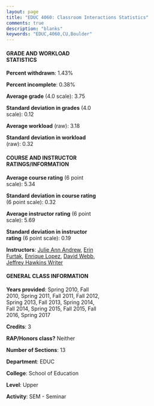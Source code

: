 ```yaml
---
layout: page
title: "EDUC 4060: Classroom Interactions Statistics"
comments: true
description: "blanks"
keywords: "EDUC,4060,CU,Boulder"
---
```

<head>
<script src="https://ajax.googleapis.com/ajax/libs/jquery/2.1.3/jquery.min.js"></script>
<script src="https://dl.dropboxusercontent.com/s/pc42nxpaw1ea4o9/highcharts.js?dl=0"></script>
<!-- <script src="../assets/js/highcharts.js"></script> -->
<style type="text/css">@font-face {
	font-family: "Bebas Neue";
	src: url(https://www.filehosting.org/file/details/544349/BebasNeue Regular.otf) format("opentype");
	}
	h1.Bebas { 
		font-family: "Bebas Neue", Verdana, Tahoma;
	}
</style>
</head>
<body>
	<div id="container" style="float: right; width: 45%; height: 88%; margin-left: 2.5%; margin-right: 2.5%;"></div>
	<script language="JavaScript">
		$(document).ready(function() {
		var chart = {type: 'column'};
		var title = {text: 'Grade Distribution'};
		var xAxis = {categories: ['A','B','C','D','F'],crosshair: true};
		var yAxis = {min: 0,title: {text: 'Percentage'}};
		var tooltip = {headerFormat: '<center><b><span style="font-size:20px">{point.key}</span></b></center>',
		               pointFormat: '<td style="padding:0"><b>{point.y:.1f}%</b></td>',
		               footerFormat: '</table>',shared: true,useHTML: true};
		var plotOptions = {column: {pointPadding: 0.0,borderWidth: 0}};  
		var credits = {enabled: false};var series= [{name: 'Percent',data: [82.48,14.75,2.77,0.0,0.0,]}];
		var json = {};
		json.chart = chart;
		json.title = title;
		json.tooltip = tooltip;
		json.xAxis = xAxis;
		json.yAxis = yAxis;  
		json.series = series;
		json.plotOptions = plotOptions;  
		json.credits = credits;
		$('#container').highcharts(json);
	});
	</script>
</body>
			   
#### GRADE AND WORKLOAD STATISTICS

**Percent withdrawn**: 1.43%

**Percent incomplete**: 0.38%

**Average grade** (4.0 scale): 3.75

**Standard deviation in grades** (4.0 scale): 0.12

**Average workload** (raw): 3.18

**Standard deviation in workload** (raw): 0.32

#### COURSE AND INSTRUCTOR RATINGS/INFORMATION

**Average course rating** (6 point scale): 5.34

**Standard deviation in course rating** (6 point scale): 0.32

**Average instructor rating** (6 point scale): 5.69

**Standard deviation in instructor rating** (6 point scale): 0.19

**Instructors**: <a href='../../instructors/Julie_Ann_Andrew'>Julie Ann Andrew</a>, <a href='../../instructors/Erin_Furtak'>Erin Furtak</a>, <a href='../../instructors/Enrique_Lopez'>Enrique Lopez</a>, <a href='../../instructors/David_Webb'>David Webb</a>, <a href='../../instructors/Jeffrey_Hawkins_Writer'>Jeffrey Hawkins Writer</a>

#### GENERAL CLASS INFORMATION

**Years provided**: Spring 2010, Fall 2010, Spring 2011, Fall 2011, Fall 2012, Spring 2013, Fall 2013, Spring 2014, Fall 2014, Spring 2015, Fall 2015, Fall 2016, Spring 2017

**Credits**: 3

**RAP/Honors class?** Neither

**Number of Sections**: 13

**Department**: EDUC

**College**: School of Education

**Level**: Upper

**Activity**: SEM - Seminar
